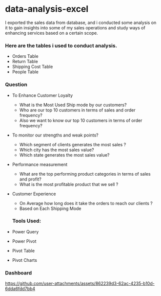 # data-analysis-excel
I exported the sales data from database, and i conducted some analysis on it to gain insights into some of my sales operations and study ways of enhancing services based on a certain scope.

### Here are the tables i used to conduct analysis. 
- Orders Table
- Return Table 
- Shipping Cost Table 
- People Table

### Question
 - To Enhance Customer Loyalty
     -  What is the Most Used Ship mode by our customers?
     -  Who are our top 10 customers in terms of sales and order frequency?
     -  Also we want to know our top 10 customers in terms of order frequency?
- To monitor our strengths and weak points?
     - Which segment of clients generates the most sales ?
     - Which city has the most sales value?
     - Which state generates the most sales value?
 - Performance measurement
     - What are the top performing product categories in terms of sales and profit?
     - What is the most profitable product that we sell ?
- Customer Experience
   - On Average how long does it take the orders to reach our clients ?
   - Based on Each Shipping Mode
 

   ### Tools Used:
 - Power Query
 - Power Pivot
 - Pivot Table
 - Pivot Charts

### Dashboard
https://github.com/user-attachments/assets/862239d3-62ac-4235-b10d-6dda6fdd7bb4
